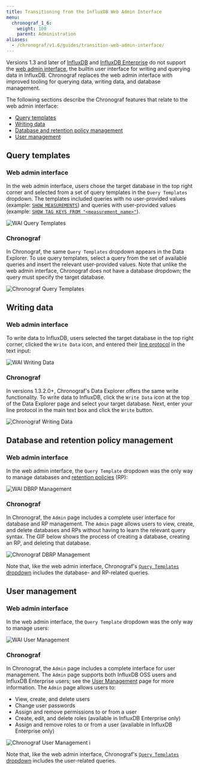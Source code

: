 ```yaml
---
title: Transitioning from the InfluxDB Web Admin Interface
menu:
  chronograf_1_6:
    weight: 100
    parent: Administration
aliases:
  - /chronograf/v1.6/guides/transition-web-admin-interface/
---
```


Versions 1.3 and later of [InfluxDB](/influxdb/latest/) and [InfluxDB Enterprise](/enterprise/latest/) do not support the [web admin interface](/influxdb/latest/tools/web_admin/), the builtin user interface for writing and querying data in InfluxDB.
Chronograf replaces the web admin interface with improved tooling for querying data, writing data, and database management.

The following sections describe the Chronograf features that relate to the web admin interface:

* [Query templates](#query-templates)
* [Writing data](#writing-data)
* [Database and retention policy management](#database-and-retention-policy-management)
* [User management](#user-management)

## Query templates

### Web admin interface

In the web admin interface, users chose the target database in the top right corner and selected from a set of query templates in the `Query Templates` dropdown.
The templates included queries with no user-provided values (example: [`SHOW MEASUREMENTS`](/influxdb/latest/query_language/schema_exploration/#show-measurements)) and queries with user-provided values (example: [`SHOW TAG KEYS FROM "<measurement_name>"`](/influxdb/latest/query_language/schema_exploration/#show-tag-keys)).

![WAI Query Templates](/img/chronograf/v1.6/g-admin-webtemplates.png)

### Chronograf

In Chronograf, the same `Query Templates` dropdown appears in the Data Explorer.
To use query templates, select a query from the set of available queries and insert the relevant user-provided values.
Note that unlike the web admin interface, Chronograf does not have a database dropdown; the query must specify the target database.

![Chronograf Query Templates](/img/chronograf/v1.6/g-admin-chronotemplates.png)

## Writing data

### Web admin interface

To write data to InfluxDB, users selected the target database in the top right corner, clicked the `Write Data` icon, and entered their [line protocol](/influxdb/latest/concepts/glossary/#line-protocol) in the text input:

![WAI Writing Data](/img/chronograf/v1.6/g-admin-write.png)

### Chronograf

In versions 1.3.2.0+, Chronograf's Data Explorer offers the same write functionality.
To write data to InfluxDB, click the `Write Data` icon at the top of the Data Explorer page and select your target database.
Next, enter your line protocol in the main text box and click the `Write` button.

![Chronograf Writing Data](/img/chronograf/v1.6/g-admin-chronowrite.png)

## Database and retention policy management

### Web admin interface

In the web admin interface, the `Query Template` dropdown was the only way to manage databases and [retention policies](/influxdb/latest/concepts/glossary/#retention-policy-rp) (RP):

![WAI DBRP Management](/img/chronograf/v1.6/g-admin-webdbrp.png)

### Chronograf

In Chronograf, the `Admin` page includes a complete user interface for database and RP management.
The `Admin` page allows users to view, create, and delete databases and RPs without having to learn the relevant query syntax.
The GIF below shows the process of creating a database, creating an RP, and deleting that database.

![Chronograf DBRP Management](/img/chronograf/v1.6/g-admin-chronodbrp.gif)

Note that, like the web admin interface, Chronograf's [`Query Templates` dropdown](#chronograf) includes the database- and RP-related queries.

## User management

### Web admin interface

In the web admin interface, the `Query Template` dropdown was the only way to manage users:

![WAI User Management](/img/chronograf/v1.6/g-admin-webuser.png)

### Chronograf

In Chronograf, the `Admin` page includes a complete interface for user management.
The `Admin` page supports both InfluxDB OSS users and InfluxDB Enterprise users; see the [User Management](/chronograf/latest/administration/user-management/) page for more information.
The `Admin` page allows users to:

* View, create, and delete users
* Change user passwords
* Assign and remove permissions to or from a user
* Create, edit, and delete roles (available in InfluxDB Enterprise only)
* Assign and remove roles to or from a user (available in InfluxDB Enterprise only)

![Chronograf User Management i](/img/chronograf/v1.6/g-admin-chronousers1.png)

Note that, like the web admin interface, Chronograf's [`Query Templates` dropdown](#chronograf) includes the user-related queries.
